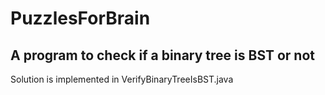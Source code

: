 # PuzzlesForBrain

## A program to check if a binary tree is BST or not

Solution is implemented in VerifyBinaryTreeIsBST.java